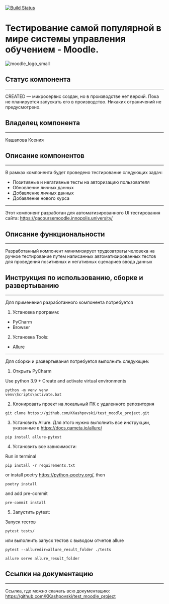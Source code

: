 [![Build Status](https://app.travis-ci.com/KKashpovski/test_moodle_project.svg?token=JREwhsNjey9LCigDtVj6&branch=master)](https://app.travis-ci.com/KKashpovski/test_moodle_project)

# Тестирование самой популярной в мире системы управления обучением - Moodle.
![moodle_logo_small](https://user-images.githubusercontent.com/87300748/131994134-bdfd8bf2-db44-469c-8a73-7a5493cabf6e.png)

## Статус компонента
***
CREATED — микросервис создан, но в производстве нет версий. Пока не планируется запускать его в производство. Никаких ограничений не предусмотрено.

## Владелец компонента
***
Кашапова Ксения

## Описание компонентов
***
В рамках компонента будет проведено тестирование следующих задач:
* Позитивные и негативные тесты на авторизацию пользователя
* Обновление личных данных
* Добавление личных данных
* Добавление нового курса
***
Этот компонент разработан для автоматизированного UI тестирования сайта:
https://qacoursemoodle.innopolis.university/

## Описание функциональности
***
Разработанный компонент минимизирует трудозатраты человека на ручное тестирование путем написанных автоматизированных тестов для проведения позитивных и негативных сценариев ввода данных

## Инструкция по использованию, сборке и развертыванию
***
Для применения разработанного компонента потребуется
1. Установка программ:
* PyCharm
* Browser
2. Установка Tools:
* Allure
***
Для сборки и развертывания потребуется выполнить следующее:
1. Открыть PyCharm

Use python 3.9 +
Create and activate virtual environments

```
python -m venv venv
venv\Scripts\activate.bat
```

2. Клонировать проект на локальный ПК с удаленного репозитория

```
git clone https://github.com/KKashpovski/test_moodle_project.git
```

3. Установить Allure. Для этого нужно выполнить все инструкции, указанные в https://docs.qameta.io/allure/

```
pip install allure-pytest
```

4. Установить все зависимости:

Run in terminal

```
pip install -r requirements.txt
```

or install poetry https://python-poetry.org/, then

```
poetry install
```

and add pre-commit
```
pre-commit install
```

5. Запустить pytest:

Запуск тестов 
```
pytest tests/
```

или выполнить запуск тестов с выводом отчетов allure

```
pytest --alluredir=allure_result_folder ./tests
```

```
allure serve allure_result_folder
```

## Ссылки на документацию
***
Ссылка, где можно скачать всю документацию:
https://github.com/KKashpovski/test_moodle_project
